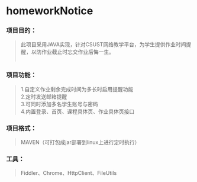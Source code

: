 # homeworkNotice
### 项目目的：<br>
>此项目采用JAVA实现，针对CSUST网络教学平台，为学生提供作业时间提醒，以防作业截止时忘交作业后悔一生。<br><br>
### 项目功能：<br>
>1.自定义作业剩余完成时间为多长时启用提醒功能<br>
>2.定时发送邮箱提醒<br>
>3.可同时添加多名学生账号与密码<br>
>4.内置登录、首页、课程具体页、作业具体页接口<br>
### 项目格式：<br>
>MAVEN（可打包成jar部署到linux上进行定时执行）<br>
### 工具：<br>
>Fiddler、Chrome、HttpClient、FileUtils

